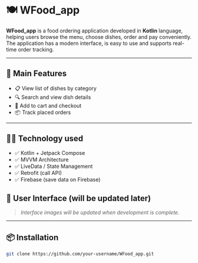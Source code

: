 # 🍽️ WFood_app

**WFood_app** is a food ordering application developed in **Kotlin** language, helping users browse the menu, choose dishes, order and pay conveniently. The application has a modern interface, is easy to use and supports real-time order tracking.

---

## 🚀 Main Features

- 📋 View list of dishes by category
- 🔍 Search and view dish details
- 🛒 Add to cart and checkout
- 📦 Track placed orders

---

## 🧑‍💻 Technology used

- ✅ Kotlin + Jetpack Compose
- ✅ MVVM Architecture
- ✅ LiveData / State Management
- ✅ Retrofit (call API)
- ✅ Firebase (save data on Firebase)

## 📸 User Interface (will be updated later)

> *Interface images will be updated when development is complete.*

---

## 📦 Installation

```bash
git clone https://github.com/your-username/WFood_app.git
